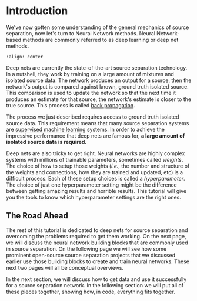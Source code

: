 Introduction
============


We've now gotten some understanding of the general mechanics of source separation,
now let's turn to Neural Network methods. Neural Network-based methods are
commonly referred to as deep learning or deep net methods.

```{image} ../../images/data/source_separation_training.png
:align: center
```

Deep nets are currently the state-of-the-art source separation technology.
In a nutshell, they work by training on a large amount of mixtures and
isolated source data. The network produces an output for a source, then
the network's output is compared against known, ground truth isolated source.
This comparison is used to update the network so that the next time
it produces an estimate for that source, the network's estimate is
closer to the true source. This process is called
[back propagation](https://en.wikipedia.org/wiki/Backpropagation).

The process we just described requires access to ground truth isolated
source data. This requirement means that many source separation systems are
[supervised machine learning](https://en.wikipedia.org/wiki/Supervised_learning)
systems. In order to achieve the impressive performance that deep nets
are famous for, **a large amount of isolated source data is required.**

Deep nets are also tricky to get right. Neural networks are highly
complex systems with millions of trainable parameters, sometimes
called _weights_. The choice of how to setup those weights
(_i.e._, the number and structure of the weights and connections, how
they are trained and updated, etc) is a difficult process. Each
of these setup choices is called a _hyperparameter_. The choice of
just one hyperparameter setting might be the difference between
getting amazing results and horrible results. This tutorial will
give you the tools to know which hyperparameter settings are the
right ones.


## The Road Ahead

The rest of this tutorial is dedicated to deep nets for source separation
and overcoming the problems required to get them working. On the next page,
we will discuss the neural network building blocks that are commonly used
in source separation. On the following page we will see how some prominent
open-source source separation projects that we discussed earlier use those
building blocks to create and train neural networks. These next two pages
will all be conceptual overviews.

In the next section, we will discuss how to get data and use it 
successfully for a source separation network. In the following section
we will put all of these pieces together, showing how, in code, everything
fits together.